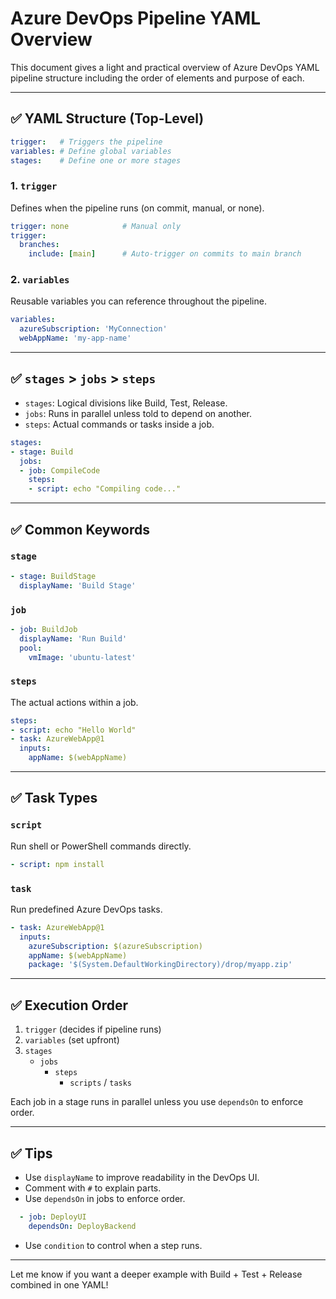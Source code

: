 # Azure DevOps Pipeline YAML Overview

This document gives a light and practical overview of Azure DevOps YAML pipeline structure including the order of elements and purpose of each.

---

## ✅ YAML Structure (Top-Level)

```yaml
trigger:   # Triggers the pipeline
variables: # Define global variables
stages:    # Define one or more stages
```

### 1. `trigger`
Defines when the pipeline runs (on commit, manual, or none).
```yaml
trigger: none            # Manual only
trigger:
  branches:
    include: [main]      # Auto-trigger on commits to main branch
```

### 2. `variables`
Reusable variables you can reference throughout the pipeline.
```yaml
variables:
  azureSubscription: 'MyConnection'
  webAppName: 'my-app-name'
```

---

## ✅ `stages` > `jobs` > `steps`

- `stages`: Logical divisions like Build, Test, Release.
- `jobs`: Runs in parallel unless told to depend on another.
- `steps`: Actual commands or tasks inside a job.

```yaml
stages:
- stage: Build
  jobs:
  - job: CompileCode
    steps:
    - script: echo "Compiling code..."
```

---

## ✅ Common Keywords

### `stage`
```yaml
- stage: BuildStage
  displayName: 'Build Stage'
```

### `job`
```yaml
- job: BuildJob
  displayName: 'Run Build'
  pool:
    vmImage: 'ubuntu-latest'
```

### `steps`
The actual actions within a job.
```yaml
steps:
- script: echo "Hello World"
- task: AzureWebApp@1
  inputs:
    appName: $(webAppName)
```

---

## ✅ Task Types

### `script`
Run shell or PowerShell commands directly.
```yaml
- script: npm install
```

### `task`
Run predefined Azure DevOps tasks.
```yaml
- task: AzureWebApp@1
  inputs:
    azureSubscription: $(azureSubscription)
    appName: $(webAppName)
    package: '$(System.DefaultWorkingDirectory)/drop/myapp.zip'
```

---

## ✅ Execution Order

1. `trigger` (decides if pipeline runs)
2. `variables` (set upfront)
3. `stages`
   - `jobs`
     - `steps`
       - `scripts` / `tasks`

Each job in a stage runs in parallel unless you use `dependsOn` to enforce order.

---

## ✅ Tips

- Use `displayName` to improve readability in the DevOps UI.
- Comment with `#` to explain parts.
- Use `dependsOn` in jobs to enforce order.
```yaml
  - job: DeployUI
    dependsOn: DeployBackend
```
- Use `condition` to control when a step runs.

---

Let me know if you want a deeper example with Build + Test + Release combined in one YAML!

